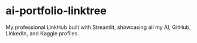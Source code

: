 # ai-portfolio-linktree
My professional LinkHub built with Streamlit, showcasing all my AI, GitHub, LinkedIn, and Kaggle profiles.
